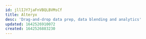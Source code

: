 ```yaml
---
id: jllIJY7jaFnVBQLBVMsCf
title: Alteryx
desc: 'Drag-and-drop data prep, data blending and analytics'
updated: 1642526910072
created: 1642526883230
---
```





